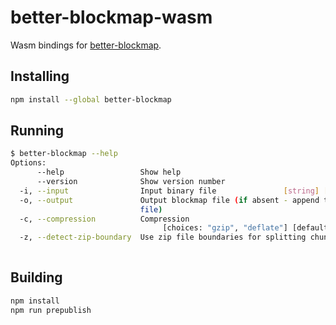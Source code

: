 # better-blockmap-wasm

Wasm bindings for [better-blockmap][0].

## Installing

```sh
npm install --global better-blockmap
```

## Running

```sh
$ better-blockmap --help
Options:
      --help                 Show help                                 [boolean]
      --version              Show version number                       [boolean]
  -i, --input                Input binary file               [string] [required]
  -o, --output               Output blockmap file (if absent - append to input
                             file)                                      [string]
  -c, --compression          Compression
                                  [choices: "gzip", "deflate"] [default: "gzip"]
  -z, --detect-zip-boundary  Use zip file boundaries for splitting chunks
                                                                       [boolean]
```

## Building

```sh
npm install
npm run prepublish
```

[0]: https://github.com/indutny/better-blockmap
